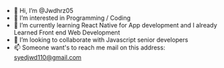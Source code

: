 - 👋 Hi, I’m @Jwdhrz05
- 👀 I’m interested in Programming / Coding 
- 🌱 I’m currently learning React Native for App development and I already Learned Front end Web Development
- 💞️ I’m looking to collaborate with Javascript senior developers 
- 📫 Someone want's to reach me mail on this address: syedjwd110@gmail.com

<!---
Jwdhrz05/Jwdhrz05 is a ✨ special ✨ repository because its `README.md` (this file) appears on your GitHub profile.
You can click the Preview link to take a look at your changes.
--->
